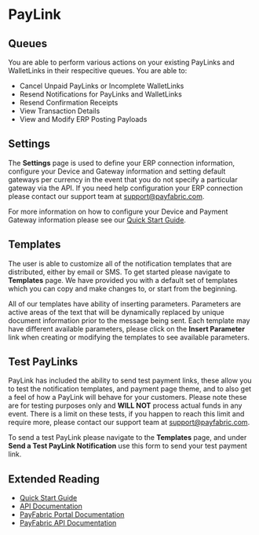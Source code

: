 PayLink
=======

Queues
------

You are able to perform various actions on your existing PayLinks and WalletLinks in their respecitive queues.  You are able to:

* Cancel Unpaid PayLinks or Incomplete WalletLinks
* Resend Notifications for PayLinks and WalletLinks
* Resend Confirmation Receipts
* View Transaction Details
* View and Modify ERP Posting Payloads

Settings
--------

The **Settings** page is used to define your ERP connection information, configure your Device and Gateway information and setting default gateways per currency in the event that you do not specify a particular gateway via the API.  If you need help configuration your ERP connection please contact our support team at <support@payfabric.com>.

For more information on how to configure your Device and Payment Gateway information please see our [Quick Start Guide](https://github.com/PayLink/Portal/blob/v2/Quick%20Start%20Guide.md).


Templates
---------

The user is able to customize all of the notification templates that are distributed, either by email or SMS.  To get started please navigate to **Templates** page.  We have provided you with a default set of templates which you can copy and make changes to, or start from the beginning.

All of our templates have ability of inserting parameters.  Parameters are active areas of the text that will be dynamically replaced by unique document information prior to the message being sent.  Each template may have different available parameters, please click on the **Insert Parameter** link when creating or modifying the templates to see available parameters.


Test PayLinks
-------------

PayLink has included the ability to send test payment links, these allow you to test the notification templates, and payment page theme, and to also get a feel of how a PayLink will behave for your customers.  Please note these are for testing purposes only and **WILL NOT** process actual funds in any event.  There is a limit on these tests, if you happen to reach this limit and require more, please contact our support team at <support@payfabric.com>.  

To send a test PayLink please navigate to the **Templates** page, and under **Send a Test PayLink Notification** use this form to send your test payment link.

Extended Reading
----------------

* [Quick Start Guide](Quick%20Start%20Guide.md)
* [API Documentation](https://github.com/PayLink/APIs)
* [PayFabric Portal Documentation](https://github.com/PayFabric/Portal)
* [PayFabric API Documentation](https://github.com/PayFabric/APIs)
